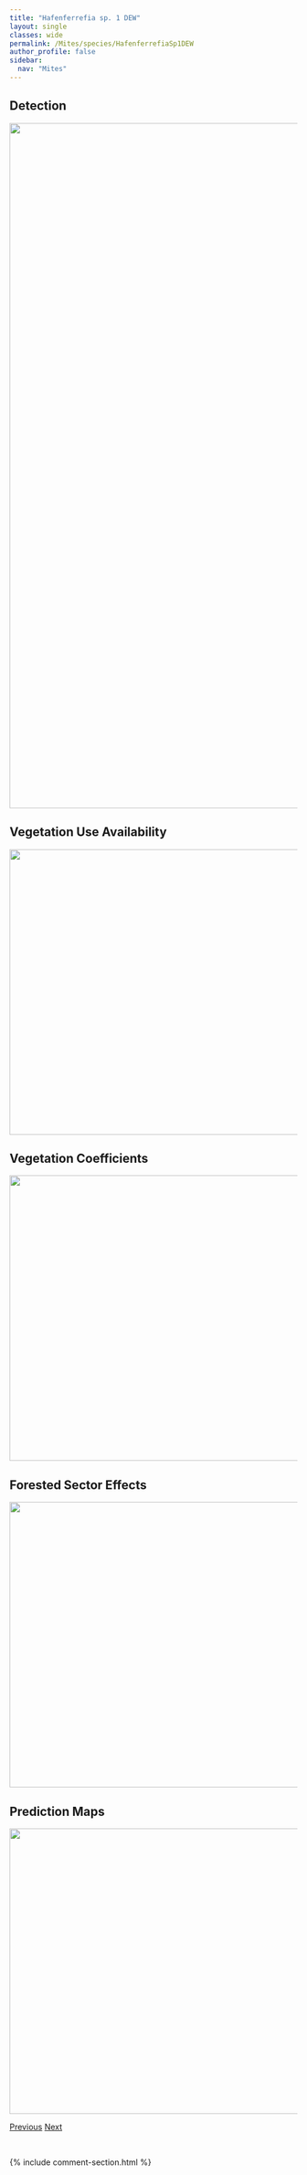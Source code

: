 ```yaml
---
title: "Hafenferrefia sp. 1 DEW"
layout: single
classes: wide
permalink: /Mites/species/HafenferrefiaSp1DEW
author_profile: false
sidebar:
  nav: "Mites"
---
```


<h2>Detection</h2>

<a href="https://drive.google.com/uc?export=view&id=1rrTql7btBppaTspFulxzsQusfOsKmWr_">
<img src="https://drive.google.com/uc?export=view&id=1rrTql7btBppaTspFulxzsQusfOsKmWr_" height = "1200" width = "800">
</a>


<h2>Vegetation Use Availability</h2>

<a href="https://drive.google.com/uc?export=view&id=1ek1UwheaTNL4ef_5NLvwbMOXEtFz4UCE">
<img src="https://drive.google.com/uc?export=view&id=1ek1UwheaTNL4ef_5NLvwbMOXEtFz4UCE" height = "500" width = "1000">
</a>


<h2>Vegetation Coefficients</h2>

<a href="https://drive.google.com/uc?export=view&id=13MP7Mi88kPzoFWn_x00VFGZjeNdJg4SV">
<img src="https://drive.google.com/uc?export=view&id=13MP7Mi88kPzoFWn_x00VFGZjeNdJg4SV" height = "500" width = "1000">
</a>


<h2>Forested Sector Effects</h2>

<a href="https://drive.google.com/uc?export=view&id=1dQgKL6RZG0-_Yb2ircqJllEU3LEtnKhx">
<img src="https://drive.google.com/uc?export=view&id=1dQgKL6RZG0-_Yb2ircqJllEU3LEtnKhx" height = "500" width = "1000">
</a>


<h2>Prediction Maps</h2>

<a href="https://drive.google.com/uc?export=view&id=1Wp1yETYjc1drMIIbeFQ7WAqDTyWF8CJw">
<img src="https://drive.google.com/uc?export=view&id=1Wp1yETYjc1drMIIbeFQ7WAqDTyWF8CJw" height = "500" width = "1000">
</a>


<a href="/DevelopmentWebsite/Mites/species/GymnodamaeusSp1DEW" class="pagination--pager" title="Gymnodamaeus sp. 1 DEW">Previous</a> <a href="/DevelopmentWebsite/Mites/species/HafenferrefiaSp2DEW" class="pagination--pager" title="Hafenferrefia sp. 2 DEW">Next</a>

<p>&nbsp;</p>

{% include comment-section.html %}
